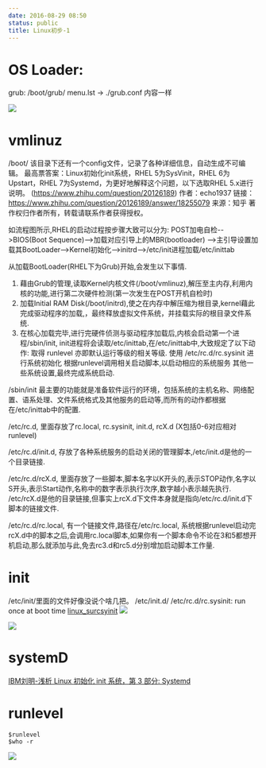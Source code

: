 ```yaml
---
date: 2016-08-29 08:50
status: public
title: Linux初步-1
---
```


# OS Loader:
grub: /boot/grub/
menu.lst -> ./grub.conf 内容一样

![](~/08-52-10.jpg)
# vmlinuz
/boot/
该目录下还有一个config文件，记录了各种详细信息，自动生成不可编辑。
最高票答案：Linux初始化init系统，RHEL 5为SysVinit，RHEL 6为Upstart，RHEL 7为Systemd，为更好地解释这个问题，以下选取RHEL 5.x进行说明。
(https://www.zhihu.com/question/20126189)
作者：echo1937
链接：https://www.zhihu.com/question/20126189/answer/18255079
来源：知乎
著作权归作者所有，转载请联系作者获得授权。

如流程图所示,RHEL的启动过程按步骤大致可以分为:
POST加电自检-->BIOS(Boot Sequence)-->加载对应引导上的MBR(bootloader) -->主引导设置加载其BootLoader-->Kernel初始化-->initrd—>/etc/init进程加载/etc/inittab

从加载BootLoader(RHEL下为Grub)开始,会发生以下事情.
1. 藉由Grub的管理,读取Kernel内核文件(/boot/vmlinuz),解压至主内存,利用内核的功能,进行第二次硬件检测(第一次发生在POST开机自检时)
2. 加载Initial RAM Disk(/boot/initrd),使之在内存中解压缩为根目录,kernel藉此完成驱动程序的加载,，最终释放虚拟文件系统，并挂载实际的根目录文件系统.
3. 在核心加载完毕,进行完硬件侦测与驱动程序加载后,内核会启动第一个进程/sbin/init, init进程将会读取/etc/inittab,在/etc/inittab中,大致规定了以下动作:
取得 runlevel 亦即默认运行等级的相关等级.
使用 /etc/rc.d/rc.sysinit 进行系统初始化
根据runlevel调用相关启动脚本,以启动相应的系统服务
其他一些系统设置,最终完成系统启动.

/sbin/init 最主要的功能就是准备软件运行的环境，包括系统的主机名称、网络配置、语系处理、文件系统格式及其他服务的启动等,而所有的动作都根据在/etc/inittab中的配置.

/etc/rc.d, 里面存放了rc.local, rc.sysinit, init.d, rcX.d (X包括0-6对应相对runlevel)

/etc/rc.d/init.d, 存放了各种系统服务的启动关闭的管理脚本,/etc/init.d是他的一个目录链接.

/etc/rc.d/rcX.d, 里面存放了一些脚本,脚本名字以K开头的,表示STOP动作,名字以S开头,表示Start动作,名称中的数字表示执行次序,数字越小表示越先执行.
/etc/rcX.d是他的目录链接,但事实上rcX.d下文件本身就是指向/etc/rc.d/init.d下脚本的链接文件.

/etc/rc.d/rc.local, 有一个链接文件,路径在/etc/rc.local,
系统根据runlevel启动完rcX.d中的脚本之后,会调用rc.local脚本,如果你有一个脚本命令不论在3和5都想开机启动,那么就添加与此,免去rc3.d和rc5.d分别增加启动脚本工作量.
# init
/etc/init/里面的文件好像没说个啥几把。
/etc/init.d/
/etc/rc.d/rc.sysinit: run once at boot time
[linux_surcsyinit](http://www.comptechdoc.org/os/linux/startupman/linux_surcsysinit.html)
![](~/09-11-04.jpg)

![](~/09-16-12.jpg)
# systemD
[IBM刘明-浅析 Linux 初始化 init 系统，第 3 部分: Systemd](http://www.ibm.com/developerworks/cn/linux/1407_liuming_init3/index.html)

# runlevel
```
$runlevel 
$who -r
```

![](~/09-33-17.jpg)
